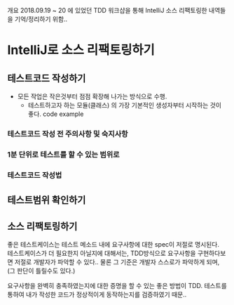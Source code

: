 개요
2018.09.19 ~ 20 에 있었던 TDD 워크샵을 통해 IntelliJ 소스 리팩토링한 내역들을 기억/정리하기 위함..

# IntelliJ로 소스 리팩토링하기
## 테스트코드 작성하기  
- 모든 작업은 작은것부터 점점 확장해 나가는 방식으로 수행.
  - 테스트하고자 하는 모듈(클래스) 의 가장 기본적인 생성자부터 시작하는 것이 좋다.
    code example

### 테스트코드 작성 전 주의사항 및 숙지사항
### 1분 단위로 테스트를 할 수 있는 범위로
### 테스트코드 작성법
## 테스트범위 확인하기
## 소스 리팩토링하기



좋은 테스트케이스는 테스트 메소드 내에 요구사항에 대한 spec이 저절로 명시된다.  
테스트케이스가 더 필요한지 아닐지에 대해서는, TDD방식으로 요구사항을 구현하다보면 저절로 개발자가 파악할 수 있다..  물론 그 기준은 개발자 스스로가 파악하게 되며, (그 판단이 틀릴수도 있다.)  
  
요구사항을 완벽히 충족하였는지에 대한 증명을 할 수 있는 좋은 방법이 TDD. 테스트를 통하여 내가 작성한 코드가 정상적이게 동작하는지를 검증하였기 때문..  





